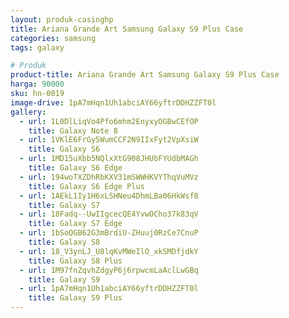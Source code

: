 ```yaml
---
layout: produk-casinghp
title: Ariana Grande Art Samsung Galaxy S9 Plus Case
categories: samsung
tags: galaxy

# Produk
product-title: Ariana Grande Art Samsung Galaxy S9 Plus Case
harga: 90000
sku: hn-0019
image-drive: 1pA7mHqn1Uh1abciAY66yftrDDHZZFT0l
gallery:
  - url: 1L0DlLiqVo4Pfo6mhm2EnyxyOGBwCEfOP
    title: Galaxy Note 8
  - url: 1VKlE6FrGy5WumCCF2N9IIxFyt2VpXsiW
    title: Galaxy S6
  - url: 1MD15uXbb5NQlxXtG908JHUbFYUdbMAGh
    title: Galaxy S6 Edge
  - url: 194woTXZDhRbKXV31mSWWHKVYThqVuMVz
    title: Galaxy S6 Edge Plus
  - url: 1AEkL1Iy1H6xLSHNeu4DhmLBa06HkWsf8
    title: Galaxy S7
  - url: 18Fadq--UwIIgcecQE4YvwOCho37k83qV
    title: Galaxy S7 Edge
  - url: 1bSoQGB62G3mBrdiU-ZHuuj0RzCe7CnuP
    title: Galaxy S8
  - url: 18_V3ynLJ_U8lqKvMWeIlO_xkSMDfjdkY
    title: Galaxy S8 Plus
  - url: 1M97fnZqvhZdgyP6j6rpwcmLaAclLwGBq
    title: Galaxy S9
  - url: 1pA7mHqn1Uh1abciAY66yftrDDHZZFT0l
    title: Galaxy S9 Plus
---
```

